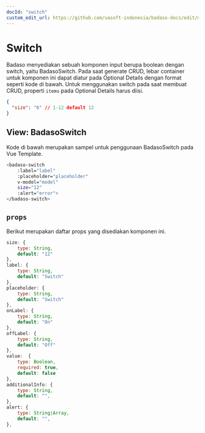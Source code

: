 ```yaml
---
docId: "switch"
custom_edit_url: https://github.com/uasoft-indonesia/badaso-docs/edit/main/i18n/id/docusaurus-plugin-content-docs/current/components/switch.md
---
```


# Switch

Badaso menyediakan sebuah komponen input berupa boolean dengan switch, yaitu BadasoSwitch. Pada saat generate CRUD, lebar container untuk komponen ini dapat diatur pada Optional Details dengan format seperti kode di bawah. Untuk menggunakan switch pada saat membuat CRUD, properti `items` pada Optional Details harus diisi.

```json
{
  "size": "6" // 1-12 default 12
}
```

## View: BadasoSwitch

Kode di bawah merupakan sampel untuk penggunaan BadasoSwitch pada Vue Template.

```bash
<badaso-switch
    :label="label"
    :placeholder="placeholder"
    v-model="model"
    size="12"
    :alert="error">
</badaso-switch>
```

## `props`

Berikut merupakan daftar props yang disediakan komponen ini.

```js
size: {
    type: String,
    default: "12"
},
label: {
    type: String,
    default: "Switch"
},
placeholder: {
    type: String,
    default: "Switch"
},
onLabel: {
    type: String,
    default: "On"
},
offLabel: {
    type: String,
    default: "Off"
},
value:  {
    type: Boolean,
    required: true,
    default: false
},
additionalInfo: {
    type: String,
    default: "",
},
alert: {
    type: String|Array,
    default: "",
},
```
